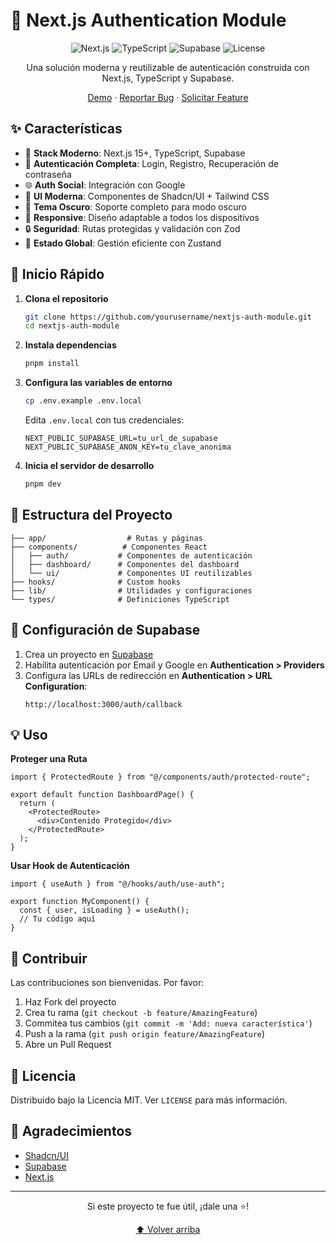 # 🔐 Next.js Authentication Module

<div align="center">

![Next.js](https://img.shields.io/badge/Next.js-15%2B-black)
![TypeScript](https://img.shields.io/badge/TypeScript-5.0%2B-blue)
![Supabase](https://img.shields.io/badge/Supabase-Latest-green)
![License](https://img.shields.io/badge/License-MIT-yellow)

Una solución moderna y reutilizable de autenticación construida con Next.js, TypeScript y Supabase.

[Demo](https://demo-url.com) · [Reportar Bug](https://github.com/yourusername/nextjs-auth-module/issues) · [Solicitar Feature](https://github.com/yourusername/nextjs-auth-module/issues)

</div>

## ✨ Características

- 🚀 **Stack Moderno**: Next.js 15+, TypeScript, Supabase
- 🔐 **Autenticación Completa**: Login, Registro, Recuperación de contraseña
- 🌐 **Auth Social**: Integración con Google
- 🎨 **UI Moderna**: Componentes de Shadcn/UI + Tailwind CSS
- 🌙 **Tema Oscuro**: Soporte completo para modo oscuro
- 📱 **Responsive**: Diseño adaptable a todos los dispositivos
- 🔒 **Seguridad**: Rutas protegidas y validación con Zod
- 🏪 **Estado Global**: Gestión eficiente con Zustand

## 🚀 Inicio Rápido

1. **Clona el repositorio**

   ```bash
   git clone https://github.com/yourusername/nextjs-auth-module.git
   cd nextjs-auth-module
   ```

2. **Instala dependencias**

   ```bash
   pnpm install
   ```

3. **Configura las variables de entorno**

   ```bash
   cp .env.example .env.local
   ```

   Edita `.env.local` con tus credenciales:

   ```
   NEXT_PUBLIC_SUPABASE_URL=tu_url_de_supabase
   NEXT_PUBLIC_SUPABASE_ANON_KEY=tu_clave_anonima
   ```

4. **Inicia el servidor de desarrollo**
   ```bash
   pnpm dev
   ```

## 📁 Estructura del Proyecto

```
├── app/                  # Rutas y páginas
├── components/          # Componentes React
│   ├── auth/           # Componentes de autenticación
│   ├── dashboard/      # Componentes del dashboard
│   └── ui/             # Componentes UI reutilizables
├── hooks/              # Custom hooks
├── lib/                # Utilidades y configuraciones
└── types/              # Definiciones TypeScript
```

## 🔧 Configuración de Supabase

1. Crea un proyecto en [Supabase](https://supabase.com)
2. Habilita autenticación por Email y Google en **Authentication > Providers**
3. Configura las URLs de redirección en **Authentication > URL Configuration**:
   ```
   http://localhost:3000/auth/callback
   ```

## 💡 Uso

**Proteger una Ruta**

```tsx
import { ProtectedRoute } from "@/components/auth/protected-route";

export default function DashboardPage() {
  return (
    <ProtectedRoute>
      <div>Contenido Protegido</div>
    </ProtectedRoute>
  );
}
```

**Usar Hook de Autenticación**

```tsx
import { useAuth } from "@/hooks/auth/use-auth";

export function MyComponent() {
  const { user, isLoading } = useAuth();
  // Tu código aquí
}
```

## 🤝 Contribuir

Las contribuciones son bienvenidas. Por favor:

1. Haz Fork del proyecto
2. Crea tu rama (`git checkout -b feature/AmazingFeature`)
3. Commitea tus cambios (`git commit -m 'Add: nueva característica'`)
4. Push a la rama (`git push origin feature/AmazingFeature`)
5. Abre un Pull Request

## 📝 Licencia

Distribuido bajo la Licencia MIT. Ver `LICENSE` para más información.

## 🙏 Agradecimientos

- [Shadcn/UI](https://ui.shadcn.com/)
- [Supabase](https://supabase.io/)
- [Next.js](https://nextjs.org/)

---

<div align="center">
Si este proyecto te fue útil, ¡dale una ⭐️!

[⬆ Volver arriba](#)</div>
